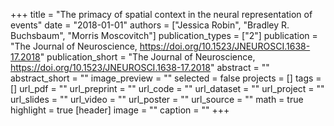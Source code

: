 +++
title = "The primacy of spatial context in the neural representation of events"
date = "2018-01-01"
authors = ["Jessica Robin", "Bradley R. Buchsbaum", "Morris Moscovitch"]
publication_types = ["2"]
publication = "The Journal of Neuroscience, https://doi.org/10.1523/JNEUROSCI.1638-17.2018"
publication_short = "The Journal of Neuroscience, https://doi.org/10.1523/JNEUROSCI.1638-17.2018"
abstract = ""
abstract_short = ""
image_preview = ""
selected = false
projects = []
tags = []
url_pdf = ""
url_preprint = ""
url_code = ""
url_dataset = ""
url_project = ""
url_slides = ""
url_video = ""
url_poster = ""
url_source = ""
math = true
highlight = true
[header]
image = ""
caption = ""
+++
